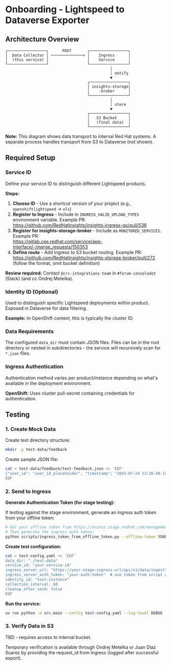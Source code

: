 # Onboarding - Lightspeed to Dataverse Exporter

## Architecture Overview

```
┌─────────────────┐      POST       ┌─────────────────┐
│  Data Collector │ ──────────────> │    Ingress      │
│  (this service) │                 │    Service      │
└─────────────────┘                 └─────────────────┘
                                              │
                                              │ notify
                                              ▼
                                    ┌─────────────────┐
                                    │ insights-storage│
                                    │    -broker      │
                                    └─────────────────┘
                                              │
                                              │ store
                                              ▼
                                    ┌─────────────────┐
                                    │   S3 Bucket     │
                                    │   (final data)  │
                                    └─────────────────┘
```

**Note:** This diagram shows data transport to internal Red Hat systems. A separate process handles transport from S3 to Dataverse (not shown).

## Required Setup

### Service ID

Define your service ID to distinguish different Lightspeed products.

**Steps:**
1. **Choose ID** - Use a shortcut version of your project (e.g., `openshiftlightspeed` → `ols`)
2. **Register to Ingress** - Include in `INGRESS_VALID_UPLOAD_TYPES` environment variable. Example PR:  
   https://github.com/RedHatInsights/insights-ingress-go/pull/536
3. **Register for insights-storage-broker** - Include as `MONITORED_SERVICES`. Example PR:  
   https://gitlab.cee.redhat.com/service/app-interface/-/merge_requests/150353
4. **Define route** - Add Ingress to S3 bucket routing. Example PR:  
   https://github.com/RedHatInsights/insights-storage-broker/pull/272 (follow the format, omit bucket definition)

**Review required:** Contact `@crc-integrations-team` in `#forum-consoledot` (Slack) (and cc Ondrej Metelka).

### Identity ID (Optional)

Used to distinguish specific Lightspeed deployments within product. Exposed in Dataverse for data filtering.

**Example:** In OpenShift context, this is typically the cluster ID.

### Data Requirements

The configured `data_dir` must contain JSON files. Files can be in the root directory or nested in subdirectories - the service will recursively scan for `*.json` files.

### Ingress Authentication

Authentication method varies per product/instance depending on what's available in the deployment environment.

**OpenShift:** Uses cluster pull-secret containing credentials for authentication.

## Testing

### 1. Create Mock Data

Create test directory structure:
```bash
mkdir -p test-data/feedback
```

Create sample JSON file:
```bash
cat > test-data/feedback/test-feedback.json << 'EOF'
{"user_id": "user_id_placeholder", "timestamp": "2025-07-24 13:16:49.140050+00:00", "conversation_id": "123e4567-e89b-12d3-a456-426614174000", "user_question": "What is XYZ", "llm_response": "Some elaborate answer", "sentiment": 1, "user_feedback": ""}
EOF
```

### 2. Send to Ingress

**Generate Authentication Token (for stage testing):**

If testing against the stage environment, generate an ingress auth token from your offline token:

```bash
# Get your offline token from https://access.stage.redhat.com/management/api
# Then generate the ingress auth token:
python scripts/ingress_token_from_offline_token.py --offline-token YOUR_OFFLINE_TOKEN --env stage
```

**Create test configuration:**
```bash
cat > test-config.yaml << 'EOF'
data_dir: "./test-data"
service_id: "your-service-id"
ingress_server_url: "https://your-stage-ingress-url/api/v1/data/ingest"  # use staging for testing
ingress_server_auth_token: "your-auth-token"  # use token from script above
identity_id: "test-instance"
collection_interval: 60
cleanup_after_send: false
EOF
```

**Run the service:**
```bash
uv run python -m src.main --config test-config.yaml --log-level DEBUG
```


### 3. Verify Data in S3

TBD - requires access to internal bucket.

Temporary verification is available through Ondrej Metelka or Juan Diaz Suarez by providing the request_id from Ingress (logged after successful export). 
